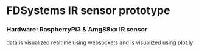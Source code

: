 # FDSystems IR sensor prototype

### Hardware: RaspberryPi3 & Amg88xx IR sensor
data is visualized realtime using websockets and is visualized using plot.ly
